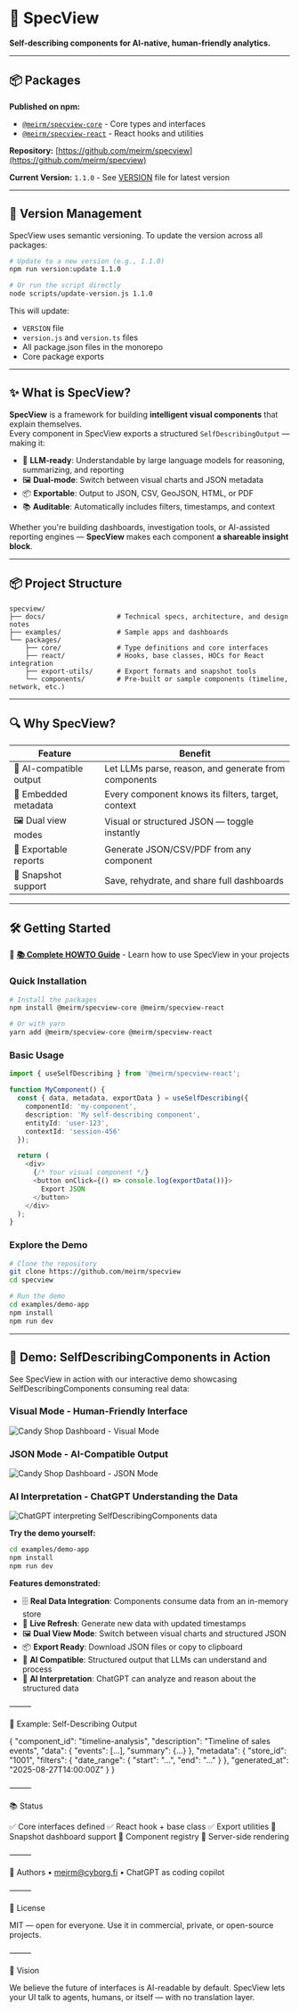 # 🧩 SpecView

**Self-describing components for AI-native, human-friendly analytics.**

---

## 📦 Packages

**Published on npm:**
- [`@meirm/specview-core`](https://www.npmjs.com/package/@meirm/specview-core) - Core types and interfaces
- [`@meirm/specview-react`](https://www.npmjs.com/package/@meirm/specview-react) - React hooks and utilities

**Repository:** [https://github.com/meirm/specview](https://github.com/meirm/specview)

**Current Version:** `1.1.0` - See [VERSION](VERSION) file for latest version

---

## 🔄 Version Management

SpecView uses semantic versioning. To update the version across all packages:

```bash
# Update to a new version (e.g., 1.1.0)
npm run version:update 1.1.0

# Or run the script directly
node scripts/update-version.js 1.1.0
```

This will update:
- `VERSION` file
- `version.js` and `version.ts` files
- All package.json files in the monorepo
- Core package exports

---

## ✨ What is SpecView?

**SpecView** is a framework for building **intelligent visual components** that explain themselves.  
Every component in SpecView exports a structured `SelfDescribingOutput` — making it:

* 🧠 **LLM-ready**: Understandable by large language models for reasoning, summarizing, and reporting
* 🖼️ **Dual-mode**: Switch between visual charts and JSON metadata
* 📦 **Exportable**: Output to JSON, CSV, GeoJSON, HTML, or PDF
* 📚 **Auditable**: Automatically includes filters, timestamps, and context

Whether you're building dashboards, investigation tools, or AI-assisted reporting engines — **SpecView** makes each component **a shareable insight block**.

---

## 📦 Project Structure

```
specview/
├── docs/                  # Technical specs, architecture, and design notes
├── examples/              # Sample apps and dashboards
└── packages/
    ├── core/              # Type definitions and core interfaces
    ├── react/             # Hooks, base classes, HOCs for React integration
    ├── export-utils/      # Export formats and snapshot tools
    └── components/        # Pre-built or sample components (timeline, network, etc.)
```

---

## 🔍 Why SpecView?

| Feature | Benefit |
|---------|---------|
| 🧠 AI-compatible output | Let LLMs parse, reason, and generate from components |
| 🧾 Embedded metadata | Every component knows its filters, target, context |
| 🖼️ Dual view modes | Visual or structured JSON — toggle instantly |
| 📄 Exportable reports | Generate JSON/CSV/PDF from any component |
| 🔁 Snapshot support | Save, rehydrate, and share full dashboards |

---

## 🛠️ Getting Started

📖 **[📚 Complete HOWTO Guide](HOWTO.md)** - Learn how to use SpecView in your projects

### Quick Installation

```bash
# Install the packages
npm install @meirm/specview-core @meirm/specview-react

# Or with yarn
yarn add @meirm/specview-core @meirm/specview-react
```

### Basic Usage

```typescript
import { useSelfDescribing } from '@meirm/specview-react';

function MyComponent() {
  const { data, metadata, exportData } = useSelfDescribing({
    componentId: 'my-component',
    description: 'My self-describing component',
    entityId: 'user-123',
    contextId: 'session-456'
  });

  return (
    <div>
      {/* Your visual component */}
      <button onClick={() => console.log(exportData())}>
        Export JSON
      </button>
    </div>
  );
}
```

### Explore the Demo

```bash
# Clone the repository
git clone https://github.com/meirm/specview
cd specview

# Run the demo
cd examples/demo-app
npm install
npm run dev
```

---

## 🎯 Demo: SelfDescribingComponents in Action

See SpecView in action with our interactive demo showcasing SelfDescribingComponents consuming real data:

### Visual Mode - Human-Friendly Interface
![Candy Shop Dashboard - Visual Mode](candyshop.png)

### JSON Mode - AI-Compatible Output
![Candy Shop Dashboard - JSON Mode](candyshop-json.png)

### AI Interpretation - ChatGPT Understanding the Data
![ChatGPT interpreting SelfDescribingComponents data](chatgpt.png)

**Try the demo yourself:**
```bash
cd examples/demo-app
npm install
npm run dev
```

**Features demonstrated:**
- 🗄️ **Real Data Integration**: Components consume data from an in-memory store
- 🔄 **Live Refresh**: Generate new data with updated timestamps
- 🖼️ **Dual View Mode**: Switch between visual charts and structured JSON
- 📦 **Export Ready**: Download JSON files or copy to clipboard
- 🤖 **AI Compatible**: Structured output that LLMs can understand and process
- 🧠 **AI Interpretation**: ChatGPT can analyze and reason about the structured data

⸻

🧩 Example: Self-Describing Output

{
  "component_id": "timeline-analysis",
  "description": "Timeline of sales events",
  "data": {
    "events": [...],
    "summary": {...}
  },
  "metadata": {
    "store_id": "1001",
    "filters": {
      "date_range": { "start": "...", "end": "..." }
    },
    "generated_at": "2025-08-27T14:00:00Z"
  }
}


⸻

📚 Status

✅ Core interfaces defined
✅ React hook + base class
✅ Export utilities
🚧 Snapshot dashboard support
🚧 Component registry
🚧 Server-side rendering

⸻

👥 Authors
	•	meirm@cyborg.fi
	•	ChatGPT as coding copilot

⸻

📜 License

MIT — open for everyone.
Use it in commercial, private, or open-source projects.

⸻

🚀 Vision

We believe the future of interfaces is AI-readable by default.
SpecView lets your UI talk to agents, humans, or itself — with no translation layer.

